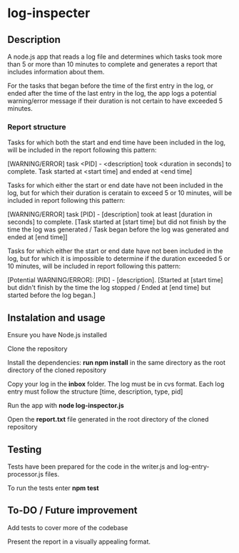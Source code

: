 # log-inspecter #

## Description ##
A node.js app that reads a log file and determines which tasks took more than 5 or more than 10 minutes to complete and generates a report that includes information about them.

For the tasks that began before the time of the first entry in the log, or ended after the time of the last entry in the log, the app logs a potential warning/error message if their duration is not certain to have exceeded 5 minutes.

### Report structure ###
Tasks for which both the start and end time have been included in the log, will be included in the report following this pattern:

[WARNING/ERROR] task <PID] - <description] took <duration in seconds] to complete. Task started at <start time] and ended at <end time]

Tasks for which either the start or end date have not been included in the log, but for which their duration is ceratain to exceed 5 or 10 minutes, will be included in report following this pattern:

[WARNING/ERROR] task [PID] - [description] took at least [duration in seconds] to complete. [Task started at [start time] but did not finish by the time the log was generated / Task began before the log was generated and ended at [end time]]

Tasks for which either the start or end date have not been included in the log, but for which it is impossible to determine if the duration exceeded 5 or 10 minutes, will be included in report following this pattern:

[Potential WARNING/ERROR]: [PID] - [description]. [Started at [start time] but didn't finish by the time the log stopped / Ended at [end time] but started before the log began.]

## Instalation and usage ##

Ensure you have Node.js installed

Clone the repository

Install the dependencies: **run npm install** in the same directory as the root directory of the cloned repository

Copy your log in the **inbox** folder. The log must be in cvs format. Each log entry must follow the structure [time, description, type, pid]

Run the app with **node log-inspector.js**

Open the **report.txt** file generated in the root directory of the cloned repository

## Testing ##

Tests have been prepared for the code in the writer.js and log-entry-processor.js files.

To run the tests enter **npm test**

## To-DO / Future improvement

Add tests to cover more of the codebase

Present the report in a visually appealing format.
